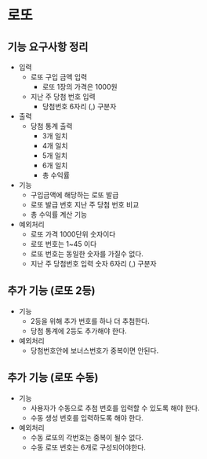 # 로또

## 기능 요구사항 정리
- 입력
  - 로또 구입 금액 입력
    - 로또 1장의 가격은 1000원
  - 지난 주 당첨 번호 입력
    - 당첨번호 6자리 (,) 구분자
- 출력
  - 당첨 통계 출력
    - 3개 일치
    - 4개 일치
    - 5개 일치
    - 6개 일치
    - 총 수익률
- 기능
  - 구입금액에 해당하는 로또 발급
  - 로또 발급 번호 지난 주 당첨 번호 비교
  - 총 수익률 계산 기능
- 예외처리
  - 로또 가격 1000단위 숫자이다
  - 로또 번호는 1~45 이다
  - 로또 번호는 동일한 숫자를 가질수 없다.
  - 지난 주 당첨번호 입력 숫자 6자리 (,) 구분자

## 추가 기능 (로또 2등)
- 기능
  - 2등을 위해 추가 번호를 하나 더 추첨한다.
  - 당첨 통계에 2등도 추가해야 한다.
- 예외처리
  - 당첨번호안에 보너스번호가 중복이면 안된다.

## 추가 기능 (로또 수동)
- 기능
  - 사용자가 수동으로 추첨 번호를 입력할 수 있도록 해야 한다.
  - 수동 생성 번호를 입력하도록 해야 한다.
- 예외처리
  - 수동 로또의 각번호는 중복이 될수 없다.
  - 수동 로또 번호는 6개로 구성되어야한다.
  